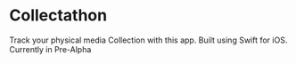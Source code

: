 # Collectathon
Track your physical media Collection with this app. Built using Swift for iOS. Currently in Pre-Alpha
